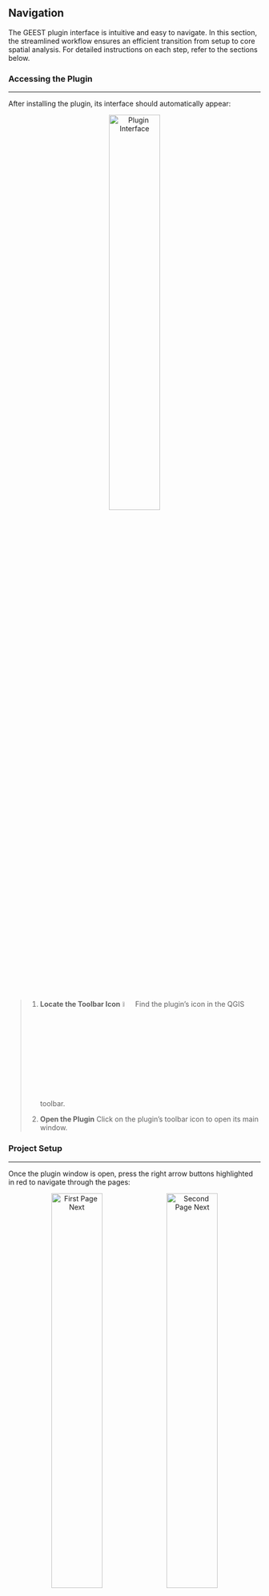 ## Navigation

The GEEST plugin interface is intuitive and easy to navigate. In this section, the streamlined workflow ensures an efficient transition from setup to core spatial analysis. For detailed instructions on each step, refer to the sections below.

### Accessing the Plugin

---
After installing the plugin, its interface should automatically appear:
<p align="center">
  <img
    src="https://raw.githubusercontent.com/worldbank/GEEST/main/docs/images/new%20images/navigation_1st.png"
    alt="Plugin Interface"
    style="width:45%;"
    title="Click to enlarge"
    onclick="window.open(this.src, '_blank')">
</p>

> 1. **Locate the Toolbar Icon**  <img src="https://raw.githubusercontent.com/worldbank/GEEST/main/docs/images/new%20images/Tool%20icon.jpg" alt="Toolbar Icon" style="width:5%;" title="Click to enlarge" onclick="window.open(this.src, '_blank')">
> Find the plugin’s icon in the QGIS toolbar.
>
> 2. **Open the Plugin**
> Click on the plugin’s toolbar icon to open its main window.

### Project Setup

---
Once the plugin window is open, press the right arrow buttons highlighted in red to navigate through the pages:

<p align="center">
  <img
    src="https://raw.githubusercontent.com/worldbank/GEEST/main/docs/images/new%20images/navigation_2nd.png"
    alt="First Page Next"
    style="width:45%;"
    title="Click to enlarge"
    onclick="window.open(this.src, '_blank')">
  <img
    src="https://raw.githubusercontent.com/worldbank/GEEST/main/docs/images/new%20images/navigation_3rd.png"
    alt="Second Page Next"
    style="width:45%;"
    title="Click to enlarge"
    onclick="window.open(this.src, '_blank')">
</p>

- **Welcome to GEEST Page**: This is the introductory page of the plugin, providing an overview of its purpose and functionality. It serves as the starting point to familiarize users with the plugin's capabilities and its relevance to geospatial analysis.

- **About Page**: This page offers detailed information about the plugin, including its contributors, development background, and licensing. It highlights the open-source nature of the tool and acknowledges the organizations or individuals involved in its creation.

#### GEEST Project Selection

In this step, you need to select a project folder to begin your work. The plugin provides you with two options:

<p align="center">
<img
    src="https://raw.githubusercontent.com/worldbank/GEEST/main/docs/images/new%20images/navigation_set.png"
    alt="Geest Project"
    style="width:55%;"
    title="Click to enlarge"
    onclick="window.open(this.src, '_blank')">
</p>

Option 1: **Open an Existing Project**:
   Select this option if you already have a project folder created previously. Choosing this will load the project along with all its associated files. Once loaded, press the right arrow button to proceed to the data input and processing interface for further analysis.

<p align="center">
 <img
    src="https://raw.githubusercontent.com/worldbank/GEEST/main/docs/images/new%20images/GEEST%20project%20open.jpg"
    alt="Open Geest Project"
    style="width:55%;"
    title="Click to enlarge"
    onclick="window.open(this.src, '_blank')">
</p>

Option 2: **Create a New Project**:
   Choose this option to start a new project. The plugin will guide you through creating a new folder that will store the GEEST project files and working analysis results for spatial processing.

<p align="center">
 <img
    src="https://raw.githubusercontent.com/worldbank/GEEST/main/docs/images/new%20images/navigation_create1.png"
    alt="New Geest Project"
    style="width:75%;"
    title="Click to enlarge"
    onclick="window.open(this.src, '_blank')">
</p>

How to Create a New Folder
>
> - Click on **Create or select a project directory** (highlighted in red).
> - Navigate to the desired location on your system where you want to store the project.
> - Create a **new folder** and ensure it is **empty**.
> - Select the newly created folder and confirm your choice.

---
 Important Considerations

- ⚠️ **Warning**: Ensure the folder is **empty**. Using a folder with other files may lead to errors or accidental overwrites.
- 💡 **Tip**: Use a descriptive name for the folder, incorporating details such as the name of the country or region you want to analyze and a timestamp. The timestamp could reflect either the time of the analysis process or the date of the input datasets. This will help you easily identify the folder for future reference and maintain better organization.
- 🔒 **Reminder**: Ensure the folder is stored in a location with adequate storage space for analysis outputs. The contents of the selected folder will be managed by the plugin, ensuring proper organization of project-related files.

---

##### Additional Steps After Creating the Folder

> - **Select a Layer**:
>   - Click on the three dots button to choose a layer containing your Admin0 areas (country or region boundaries). The input layer must be in either SHP or GPKG format. Once selected, use the dropdown menu to specify the column that contains the names of the areas. Ensure the column is correctly populated to avoid errors during analysis.
>
> - **Set the Analysis Cell Size**:
>   - Enter a value between **100m and 1000m**:
>     - Smaller values (e.g., 100m) will provide **more detailed results but require longer processing times**.
>     - Larger values (e.g., 1000m) will **reduce processing time but result in coarser outputs**.
>     - **Note:** The tool processes the study area by iterating through each polygon and generating a grid cell raster based on the selected cell size (ranging from **100m to 1000m**). For each polygon, the following steps are performed:
>       - The tool uses the raster bounding box associated with the polygon to generate the grid.
>       - Areas marked as marine (C) pixels are excluded by assigning them a "NoData" value.
>       - Land cells are assigned appropriate values to create a complete raster mask for the study area.
>       - The resulting raster layers are stored in a dedicated directory, with files named according to the polygon’s name and part number (for multipart polygons).
>     - ⚠️ **Warning**: Considering these operations, processing time may vary significantly, ranging from a few minutes to several tens of minutes, depending on the selected cell size and the size of the region being analyzed. To enhance the user experience, a progress bar displays the estimated remaining time until completion.
>
> - **Download or select the road network**: To conduct the analysis for the Accessibility dimension, a road network is required. The process uses geospatial area analysis based on road network data to evaluate accessibility. You can provide this data in two ways: either upload an existing road network or download it directly from OpenStreetMap (OSM) by clicking the **Download from Open Street Map** button. Once the download is complete, proceed by clicking the arrow in the bottom-right corner to continue.

<p align="center">
 <img
    src="https://raw.githubusercontent.com/worldbank/GEEST/main/docs/images/new%20images/navigation_road.png"
    alt="New Geest Project"
    style="width:45%;"
    title="Click to enlarge"
    onclick="window.open(this.src, '_blank')">
</p>

---

- 💡 **Tip**: For larger regions or countries, it is recommended to start with a larger cell size for initial testing to ensure faster processing times. Once the initial results are satisfactory, refine the analysis by reducing the cell size to achieve greater detail. This approach will help you unlock the full potential of the tool and ensure accurate and detailed outputs.

---

- **Coordinate System Configuration**:

  - If your boundary layer uses a valid **projected CRS** (e.g., UTM or EPSG:3857), select the checkbox **Use Coordinate System of your boundary layer**. This ensures that spatial calculations, such as distances and areas, are accurate and aligned with your layer's CRS.

---

- ⚠️ **Note**: This option is automatically disabled if the map units of your boundary layer are in degrees (e.g., EPSG:4326). Spatial analysis requires projected coordinate systems with units in meters for precision.
- 💡 **Tip**: If your data uses geographic coordinates (latitude/longitude in degrees), reproject it to a projected CRS before proceeding with the analysis.

---

### Pre-Processing

---
Once you have completed all required inputs on the **GEEST Project Creation** screen, follow these steps to proceed:

---

#### 1. Verify the Project Folder Path
>
> - Ensure that the **folder path** displayed at the bottom of the interface is correct. This path indicates where the GEEST plugin will store analysis outputs and working files.
> - **Example Path**:
> `C:/Work/GEEST/Analysis/Country/01152025`

---
Important Notes:

- The folder must be **empty**, containing no other files unrelated to the analysis.
- Choose a **descriptive name** for the folder, as it will store critical project data.

---

#### 2. Click the Right Arrow Button
>
> - Locate the **right arrow button** at the bottom-right corner of the interface (highlighted in red in the image).
> - Clicking this button confirms all selected settings and initiates the first step of the processing workflow — splitting the study area into grids. After the area is successfully split into grids, the interface transitions to the **Processing Data Interface**, where you can initiate the main analysis.

<p align="center">
 <img src="https://raw.githubusercontent.com/worldbank/GEEST/main/docs/images/new%20images/GEEST%20project%20final.jpg"
    alt="Geest Project final"
    style="width:55%;"
    title="Click to enlarge"
    onclick="window.open(this.src, '_blank')">
</p>

> - Now the process of splitting the area into grids has started, and a progress bar is displayed in the interface. Once completed, a report titled **Study Area Report** will open automatically. This report, along with all grid-splitting outputs, is saved in the project directory under the `/study_area` folder. This report summarizes the processing time and provides an explanation of each generated output, including: study area bounding boxes, polygons, grid cells and processing chunks.

<p align="center">
 <img src="https://raw.githubusercontent.com/worldbank/GEEST/main/docs/images/new%20images/navigation_report.png"
    alt="Geest Project final"
    style="width:55%;"
    title="Click to enlarge"
    onclick="window.open(this.src, '_blank')">
</p>

---
Key Considerations

- ⚠️ **Warning**: Double-check your settings and input data before clicking the arrow. Any incorrect configuration could lead to errors during the processing stage.
- 💡 **Tip**: Ensure that the analysis cell size and boundary layer are correctly configured to avoid unexpected results.

---

#### 3. Overview of Next Steps

After pressing the right arrow, the plugin will begin processing the input boundary layer by dividing it into a grid based on the specified cell size. During this step, the project folder will automatically populate with the generated outputs, including the study area split into grids, polygons, gridded areas, bounding boxes and other relevant data.

Once this pre-processing step is completed, you will seamlessly transition to the **Processing Data Interface**, where you can proceed with the core analysis workflows:

1. The tool will generate outputs based on the inputs and configuration you’ve provided.
2. View progress bars for analysis steps.
3. Results will be saved in the selected project folder for further use.

<p align="center">
 <img src="https://raw.githubusercontent.com/worldbank/GEEST/main/docs/images/new%20images/GEEST%20data%20processing%20UI.jpg"
    alt="Geest data processing"
    style="width:65%;"
    title="Click to enlarge"
    onclick="window.open(this.src, '_blank')">
</p>

This marks the completion of the project setup and transition to the core analysis workflow.

### Processing Data Interface

---
The data processing interface serves as the central hub for managing, configuring, and processing inputs across multiple dimensions and factors within the project. This interface is designed to streamline workflows and provide users with a clear overview of the processing status. Below is a guide to understanding the key components of this interface:

<p align="center">
 <img src="https://raw.githubusercontent.com/worldbank/GEEST/main/docs/images/new%20images/Nav_understand.jpg"
    alt="Geest data processing"
    style="width:65%;"
    title="Click to enlarge"
    onclick="window.open(this.src, '_blank')">
</p>

**🖥️ Key Elements of the Interface**

<table border="1" style="border-collapse: collapse; width: 100%; text-align: left;">
  <tr style="border: 1px solid black;">
    <td style="border: 1px solid black;"><strong>1. The Three Dimensions</strong></td>
    <td style="border: 1px solid black;">The interface organizes the analysis into three primary dimensions: <strong>Contextual</strong>, <strong>Accessibility</strong>, and <strong>Place Characterization</strong>.</td>
  </tr>
  <tr style="border: 1px solid black;">
    <td style="border: 1px solid black;"><strong>2. Fifteen Factors</strong></td>
    <td style="border: 1px solid black;">Each dimension consists of factors representing the main themes of analysis.</td>
  </tr>
  <tr style="border: 1px solid black;">
    <td style="border: 1px solid black;"><strong>3. Fourteen Subfactors</strong></td>
    <td style="border: 1px solid black;">Certain factors include subfactors for additional granularity.</td>
  </tr>
  <tr style="border: 1px solid black;">
    <td rowspan="6" style="border: 1px solid black;"><strong>4. Processing Status Widgets</strong></td>
    <td style="border: 1px solid black;">- <strong>4a Configured, not run</strong>: Inputs are set up but processing has not started.</td>
  </tr>
  <tr style="border: 1px solid black;">
    <td style="border: 1px solid black;">- <strong>4b Required and not configured</strong>: Essential inputs are missing and need configuration.</td>
  </tr>
  <tr style="border: 1px solid black;">
    <td style="border: 1px solid black;">- <strong>4c Completed successfully</strong>: Processing finished without errors.</td>
  </tr>
  <tr style="border: 1px solid black;">
    <td style="border: 1px solid black;">- <strong>4d Workflow failed</strong>: The process encountered an error and requires troubleshooting.</td>
  </tr>
  <tr style="border: 1px solid black;">
    <td style="border: 1px solid black;">- <strong>4e Not configured (optional)</strong>: Inputs are optional and not configured.</td>
  </tr>
  <tr style="border: 1px solid black;">
    <td style="border: 1px solid black;">- <strong>4f Excluded from analysis</strong>: Intentionally excluded factors or subfactors.</td>
  </tr>
  <tr style="border: 1px solid black;">
    <td rowspan="2" style="border: 1px solid black;"><strong>5. Run All/Run Incomplete</strong></td>
    <td style="border: 1px solid black;">- <strong>Run All</strong>: Executes all workflows, regardless of configuration or status.</td>
  </tr>
  <tr style="border: 1px solid black;">
    <td style="border: 1px solid black;">- <strong>Run Incomplete</strong>: Focuses only on workflows that are incomplete.</td>
  </tr>
  <tr style="border: 1px solid black;">
    <td style="border: 1px solid black;"><strong>6. Project Setup Pages</strong></td>
    <td style="border: 1px solid black;">The <strong>Project</strong> button opens setup pages to configure the project folder and analysis parameters.</td>
  </tr>
  <tr style="border: 1px solid black;">
    <td style="border: 1px solid black;"><strong>7. Help</strong></td>
    <td style="border: 1px solid black;">Clicking the <strong>Help</strong> button redirects to the tool’s GitHub page for detailed documentation and support resources.</td>
  </tr>
</table>

<br>

**🗂️ Key Considerations**

| Consideration               | Details                                                                                  |
|-----------------------------|------------------------------------------------------------------------------------------|
| 📁 **Organize Your Folder** | Ensure your project folder is empty before starting to avoid accidental overwrites.       |
| 🕒 **Start with Large Cells**| Begin with larger cell sizes for initial testing and refine later for greater detail.     |
| 🖥️ **Monitor Progress**    | Use status widgets to track progress and troubleshoot errors promptly.                   |
| 📖 **Use Help Resources**   | Refer to the Help section or GitHub documentation for additional support.                |

By keeping these considerations in mind, you can ensure a smooth and efficient workflow while minimizing errors and maximizing the utility of the GEEST plugin.
